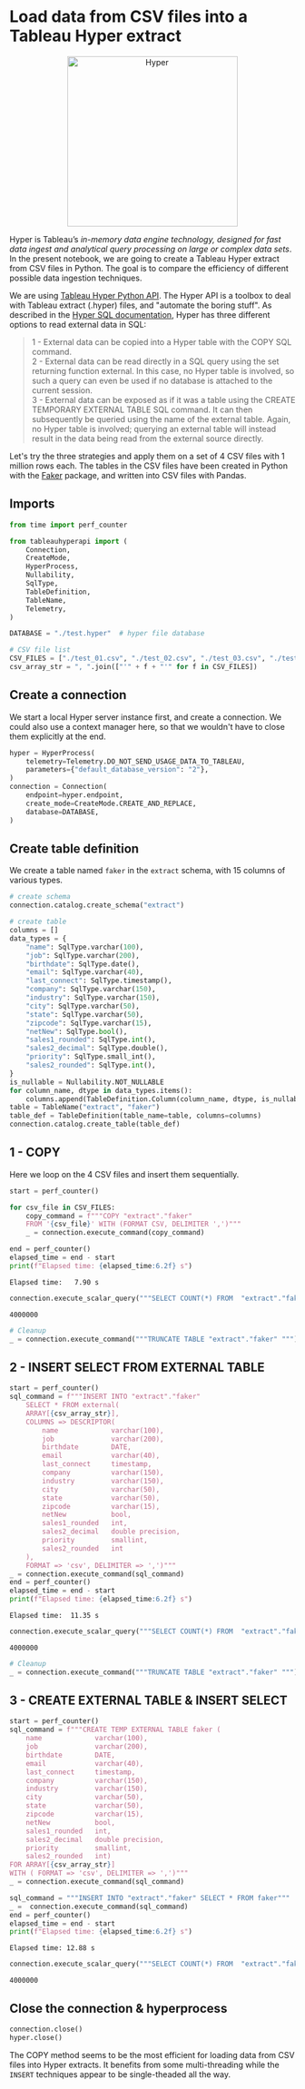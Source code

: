 # Load data from CSV files into a Tableau Hyper extract

<p align="center">
  <img width="300" src="https://github.com/aetperf/aetperf.github.io/blob/master/img/2022-05-09_01/hyper_logo_1.jpg" alt="Hyper">
</p>


Hyper is Tableau’s *in-memory data engine technology, designed for fast data ingest and analytical query processing on large or complex data sets*. In the present notebook, we are going to create a Tableau Hyper extract from CSV files in Python. The goal is to compare the efficiency of different possible data ingestion techniques.

We are using [Tableau Hyper Python API](https://help.tableau.com/current/api/hyper_api/en-us/reference/py/index.html). The Hyper API is a toolbox to deal with Tableau extract (.hyper) files, and "automate the boring stuff". As described in the [Hyper SQL documentation](https://help.tableau.com/current/api/hyper_api/en-us/reference/sql/external-data-in-sql.html), Hyper has three different options to read external data in SQL:
> 1 - External data can be copied into a Hyper table with the COPY SQL command.  
> 2 - External data can be read directly in a SQL query using the set returning function external. In this case, no Hyper table is involved, so such a query can even be used if no database is attached to the current session.  
> 3 - External data can be exposed as if it was a table using the CREATE TEMPORARY EXTERNAL TABLE SQL command. It can then subsequently be queried using the name of the external table. Again, no Hyper table is involved; querying an external table will instead result in the data being read from the external source directly. 

Let's try the three strategies and apply them on a set of 4 CSV files with 1 million rows each. The tables in the CSV files have been created in Python with the [Faker](https://faker.readthedocs.io/en/master/) package, and written into CSV files with Pandas.

## Imports


```python
from time import perf_counter

from tableauhyperapi import (
    Connection,
    CreateMode,
    HyperProcess,
    Nullability,
    SqlType,
    TableDefinition,
    TableName,
    Telemetry,
)

DATABASE = "./test.hyper"  # hyper file database

# CSV file list
CSV_FILES = ["./test_01.csv", "./test_02.csv", "./test_03.csv", "./test_04.csv"]
csv_array_str = ", ".join(["'" + f + "'" for f in CSV_FILES])
```

## Create a connection

We start a local Hyper server instance first, and create a connection. We could also use a context manager here, so that we wouldn't have to close them explicitly at the end.


```python
hyper = HyperProcess(
    telemetry=Telemetry.DO_NOT_SEND_USAGE_DATA_TO_TABLEAU,
    parameters={"default_database_version": "2"},
)
connection = Connection(
    endpoint=hyper.endpoint,
    create_mode=CreateMode.CREATE_AND_REPLACE,
    database=DATABASE,
)
```

## Create table definition

We create a table named `faker` in the `extract` schema, with 15 columns of various types. 

```python
# create schema
connection.catalog.create_schema("extract")

# create table
columns = []
data_types = {
    "name": SqlType.varchar(100),
    "job": SqlType.varchar(200),
    "birthdate": SqlType.date(),
    "email": SqlType.varchar(40),
    "last_connect": SqlType.timestamp(),
    "company": SqlType.varchar(150),
    "industry": SqlType.varchar(150),
    "city": SqlType.varchar(50),
    "state": SqlType.varchar(50),
    "zipcode": SqlType.varchar(15),
    "netNew": SqlType.bool(),
    "sales1_rounded": SqlType.int(),
    "sales2_decimal": SqlType.double(),
    "priority": SqlType.small_int(),
    "sales2_rounded": SqlType.int(),
}
is_nullable = Nullability.NOT_NULLABLE
for column_name, dtype in data_types.items():
    columns.append(TableDefinition.Column(column_name, dtype, is_nullable))
table = TableName("extract", "faker")
table_def = TableDefinition(table_name=table, columns=columns)
connection.catalog.create_table(table_def)
```

## 1 - COPY

Here we loop on the 4 CSV files and insert them sequentially.

```python
start = perf_counter()

for csv_file in CSV_FILES:
    copy_command = f"""COPY "extract"."faker"
    FROM '{csv_file}' WITH (FORMAT CSV, DELIMITER ',')"""
    _ = connection.execute_command(copy_command)

end = perf_counter()
elapsed_time = end - start
print(f"Elapsed time: {elapsed_time:6.2f} s")
```

    Elapsed time:   7.90 s


```python
connection.execute_scalar_query("""SELECT COUNT(*) FROM  "extract"."faker" """)
```


    4000000



```python
# Cleanup
_ = connection.execute_command("""TRUNCATE TABLE "extract"."faker" """)
```

## 2 - INSERT SELECT FROM EXTERNAL TABLE


```python
start = perf_counter()
sql_command = f"""INSERT INTO "extract"."faker"
    SELECT * FROM external(
    ARRAY[{csv_array_str}],
    COLUMNS => DESCRIPTOR(
        name             varchar(100),
        job              varchar(200),
        birthdate        DATE,
        email            varchar(40),
        last_connect     timestamp,
        company          varchar(150),
        industry         varchar(150),
        city             varchar(50),
        state            varchar(50),
        zipcode          varchar(15),
        netNew           bool,
        sales1_rounded   int,
        sales2_decimal   double precision,
        priority         smallint,
        sales2_rounded   int
    ),
    FORMAT => 'csv', DELIMITER => ',')"""
_ = connection.execute_command(sql_command)
end = perf_counter()
elapsed_time = end - start
print(f"Elapsed time: {elapsed_time:6.2f} s")
```

    Elapsed time:  11.35 s



```python
connection.execute_scalar_query("""SELECT COUNT(*) FROM  "extract"."faker" """)
```


    4000000



```python
# Cleanup
_ = connection.execute_command("""TRUNCATE TABLE "extract"."faker" """)
```

## 3 - CREATE EXTERNAL TABLE & INSERT SELECT


```python
start = perf_counter()
sql_command = f"""CREATE TEMP EXTERNAL TABLE faker (
    name             varchar(100),
    job              varchar(200),
    birthdate        DATE,
    email            varchar(40),
    last_connect     timestamp,
    company          varchar(150),
    industry         varchar(150),
    city             varchar(50),
    state            varchar(50),
    zipcode          varchar(15),
    netNew           bool,
    sales1_rounded   int,
    sales2_decimal   double precision,
    priority         smallint,
    sales2_rounded   int)
FOR ARRAY[{csv_array_str}]
WITH ( FORMAT => 'csv', DELIMITER => ',')"""
_ = connection.execute_command(sql_command)

sql_command = """INSERT INTO "extract"."faker" SELECT * FROM faker"""
_ =  connection.execute_command(sql_command)
end = perf_counter()
elapsed_time = end - start
print(f"Elapsed time: {elapsed_time:6.2f} s")

```

    Elapsed time: 12.88 s



```python
connection.execute_scalar_query("""SELECT COUNT(*) FROM  "extract"."faker" """)
```




    4000000



## Close the connection & hyperprocess


```python
connection.close()
hyper.close()
```

The COPY method seems to be the most efficient for loading data from CSV files into Hyper extracts. It benefits from some multi-threading while the `INSERT` techniques appear to be single-theaded all the way.
